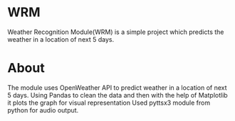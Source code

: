 # WRM
Weather Recognition Module(WRM) is a simple project which predicts the weather in a location of next 5 days.

# About
The module uses OpenWeather API to predict weather in a location of next 5 days.
Using Pandas to clean the data and then with the help of Matplotlib it plots the graph for visual representation
Used pyttsx3 module from python for audio output.
